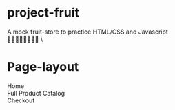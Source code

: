 # project-fruit

A mock fruit-store to practice HTML/CSS and Javascript \
🍊🍉🍋🍈🍌🍍🥭🍎 \

# Page-layout
Home \
Full Product Catalog \
Checkout 

